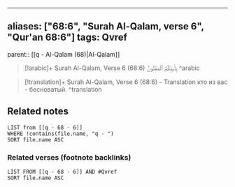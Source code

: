 
---
aliases: ["68:6", "Surah Al-Qalam, verse 6", "Qur'an 68:6"]
tags: Qvref
---

parent:: [[q - Al-Qalam (68)|Al-Qalam]]

> [!arabic]+ Surah Al-Qalam, Verse 6 (68:6)
> <span class="quran-arabic">بِأَييِّكُمُ ٱلْمَفْتُونُ</span>
^arabic

> [!translation]+ Surah Al-Qalam, Verse 6 (68:6) - Translation
> кто из вас - бесноватый.
^translation



## Related notes
```dataview
LIST from [[q - 68 - 6]]
WHERE !contains(file.name, "q - ")
SORT file.name ASC
```

### Related verses (footnote backlinks)
```dataview
LIST FROM [[q - 68 - 6]] AND #Qvref
SORT file.name ASC
```

